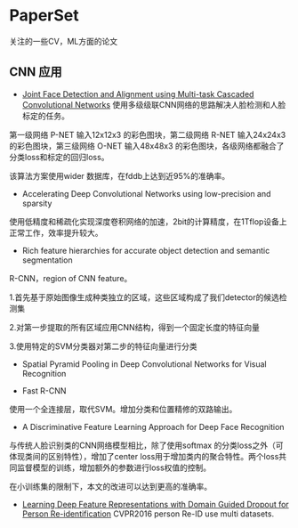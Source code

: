 # PaperSet
关注的一些CV，ML方面的论文

## CNN 应用

* [Joint Face Detection and Alignment using Multi-task Cascaded Convolutional Networks](https://arxiv.org/ftp/arxiv/papers/1604/1604.02878.pdf)
使用多级级联CNN网络的思路解决人脸检测和人脸标定的任务。

第一级网络 P-NET 输入12x12x3 的彩色图块，第二级网络 R-NET 输入24x24x3 的彩色图块，第三级网络 O-NET 输入48x48x3 的彩色图块，各级网络都融合了分类loss和标定的回归loss。

该算法方案使用wider 数据库，在fddb上达到近95%的准确率。


 * Accelerating Deep Convolutional Networks using low-precision and sparsity

 使用低精度和稀疏化实现深度卷积网络的加速，2bit的计算精度，在1Tflop设备上正常工作，效率提升较大。

* Rich feature hierarchies for accurate object detection and semantic segmentation

R-CNN，region of CNN feature。

1.首先基于原始图像生成种类独立的区域，这些区域构成了我们detector的候选检测集

2.对第一步提取的所有区域应用CNN结构，得到一个固定长度的特征向量

3.使用特定的SVM分类器对第二步的特征向量进行分类


* Spatial Pyramid Pooling in Deep Convolutional Networks for Visual Recognition

* Fast R-CNN

使用一个全连接层，取代SVM。增加分类和位置精修的双路输出。

* A Discriminative Feature Learning Approach for Deep Face Recognition

与传统人脸识别类的CNN网络模型相比，除了使用softmax 的分类loss之外（可体现类间的区别特性），增加了center loss用于增加类内的聚合特性。两个loss共同监督模型的训练，增加额外的参数进行loss权值的控制。

在小训练集的限制下，本文的改进可以达到更高的准确率。

* [Learning Deep Feature Representations with Domain Guided Dropout for Person Re-identification](https://arxiv.org/pdf/1604.07528v1.pdf)
CVPR2016 person Re-ID use multi datasets.
